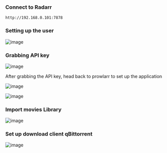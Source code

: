 ### Connect to Radarr
```
http://192.168.0.101:7878
```

### Setting up the user

![image](https://github.com/user-attachments/assets/07a920b4-d89d-43a7-8939-761b13f07215)

### Grabbing API key

![image](https://github.com/user-attachments/assets/ac23449b-4fbc-46af-8cbf-75932c249113)

After grabbing the API key, head back to prowlarr to set up the application

![image](https://github.com/user-attachments/assets/33f77492-ba2a-41c7-9540-598ec78c1cc2)


![image](https://github.com/user-attachments/assets/2aeb5524-10c3-4097-b2f7-151068ee0cd4)

### Import movies Library

![image](https://github.com/user-attachments/assets/611ea339-0034-48b9-9d76-7f7138dccbfb)

### Set up download client qBittorrent

![image](https://github.com/user-attachments/assets/96bfcf3d-33ad-4ba7-8d14-ae14b0eed5c4)
